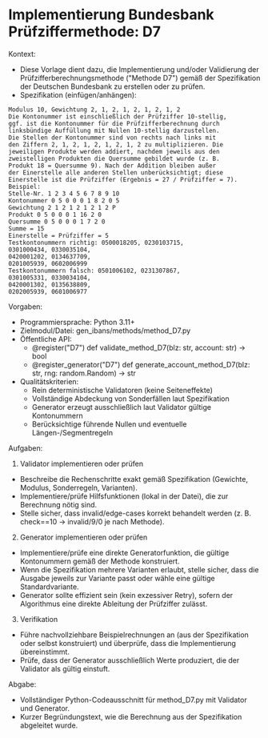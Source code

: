 # Implementierung Bundesbank Prüfziffermethode: D7

Kontext:
- Diese Vorlage dient dazu, die Implementierung und/oder Validierung der Prüfzifferberechnungsmethode ("Methode D7") gemäß der Spezifikation der Deutschen Bundesbank zu erstellen oder zu prüfen.
- Spezifikation (einfügen/anhängen):

```Text
Modulus 10, Gewichtung 2, 1, 2, 1, 2, 1, 2, 1, 2
Die Kontonummer ist einschließlich der Prüfziffer 10-stellig,
ggf. ist die Kontonummer für die Prüfzifferberechnung durch
linksbündige Auffüllung mit Nullen 10-stellig darzustellen.
Die Stellen der Kontonummer sind von rechts nach links mit
den Ziffern 2, 1, 2, 1, 2, 1, 2, 1, 2 zu multiplizieren. Die
jeweiligen Produkte werden addiert, nachdem jeweils aus den
zweistelligen Produkten die Quersumme gebildet wurde (z. B.
Produkt 18 = Quersumme 9). Nach der Addition bleiben außer
der Einerstelle alle anderen Stellen unberücksichtigt; diese
Einerstelle ist die Prüfziffer (Ergebnis = 27 / Prüfziffer = 7).
Beispiel:
Stelle-Nr. 1 2 3 4 5 6 7 8 9 10
Kontonummer 0 5 0 0 0 1 8 2 0 5
Gewichtung 2 1 2 1 2 1 2 1 2 P
Produkt 0 5 0 0 0 1 16 2 0
Quersumme 0 5 0 0 0 1 7 2 0
Summe = 15
Einerstelle = Prüfziffer = 5
Testkontonummern richtig: 0500018205, 0230103715,
0301000434, 0330035104,
0420001202, 0134637709,
0201005939, 0602006999
Testkontonummern falsch: 0501006102, 0231307867,
0301005331, 0330034104,
0420001302, 0135638809,
0202005939, 0601006977
```

Vorgaben:
- Programmiersprache: Python 3.11+
- Zielmodul/Datei: gen_ibans/methods/method_D7.py
- Öffentliche API:
  - @register("D7") def validate_method_D7(blz: str, account: str) -> bool
  - @register_generator("D7") def generate_account_method_D7(blz: str, rng: random.Random) -> str
- Qualitätskriterien:
  - Rein deterministische Validatoren (keine Seiteneffekte)
  - Vollständige Abdeckung von Sonderfällen laut Spezifikation
  - Generator erzeugt ausschließlich laut Validator gültige Kontonummern
  - Berücksichtige führende Nullen und eventuelle Längen-/Segmentregeln

Aufgaben:
1) Validator implementieren oder prüfen
- Beschreibe die Rechenschritte exakt gemäß Spezifikation (Gewichte, Modulus, Sonderregeln, Varianten).
- Implementiere/prüfe Hilfsfunktionen (lokal in der Datei), die zur Berechnung nötig sind.
- Stelle sicher, dass invalid/edge-cases korrekt behandelt werden (z. B. check==10 -> invalid/9/0 je nach Methode).

2) Generator implementieren oder prüfen
- Implementiere/prüfe eine direkte Generatorfunktion, die gültige Kontonummern gemäß der Methode konstruiert.
- Wenn die Spezifikation mehrere Varianten erlaubt, stelle sicher, dass die Ausgabe jeweils zur Variante passt oder wähle eine gültige Standardvariante.
- Generator sollte effizient sein (kein exzessiver Retry), sofern der Algorithmus eine direkte Ableitung der Prüfziffer zulässt.

3) Verifikation
- Führe nachvollziehbare Beispielrechnungen an (aus der Spezifikation oder selbst konstruiert) und überprüfe, dass die Implementierung übereinstimmt.
- Prüfe, dass der Generator ausschließlich Werte produziert, die der Validator als gültig einstuft.

Abgabe:
- Vollständiger Python-Codeausschnitt für method_D7.py mit Validator und Generator.
- Kurzer Begründungstext, wie die Berechnung aus der Spezifikation abgeleitet wurde.